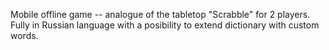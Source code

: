 Mobile offline game -- analogue of the tabletop "Scrabble" for 2 players. Fully in Russian language with a posibility to extend dictionary with custom words.

